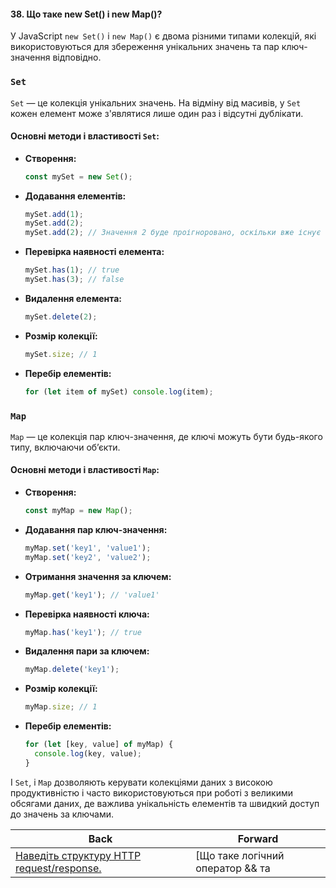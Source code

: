 #### 38. Що таке new Set() і new Map()?

У JavaScript `new Set()` і `new Map()` є двома різними типами колекцій, які використовуються для збереження унікальних значень та пар ключ-значення відповідно.

### `Set`

`Set` — це колекція унікальних значень. На відміну від масивів, у `Set` кожен елемент може з'являтися лише один раз і відсутні дублікати.

#### Основні методи і властивості `Set`:

- **Створення:**  
  ```javascript
  const mySet = new Set();
  ```

- **Додавання елементів:**  
  ```javascript
  mySet.add(1);
  mySet.add(2);
  mySet.add(2); // Значення 2 буде проігноровано, оскільки вже існує
  ```

- **Перевірка наявності елемента:**  
  ```javascript
  mySet.has(1); // true
  mySet.has(3); // false
  ```

- **Видалення елемента:**  
  ```javascript
  mySet.delete(2);
  ```

- **Розмір колекції:**  
  ```javascript
  mySet.size; // 1
  ```

- **Перебір елементів:**  
  ```javascript
  for (let item of mySet) console.log(item);
  ```

### `Map`

`Map` — це колекція пар ключ-значення, де ключі можуть бути будь-якого типу, включаючи об’єкти.

#### Основні методи і властивості `Map`:

- **Створення:**  
  ```javascript
  const myMap = new Map();
  ```

- **Додавання пар ключ-значення:**  
  ```javascript
  myMap.set('key1', 'value1');
  myMap.set('key2', 'value2');
  ```

- **Отримання значення за ключем:**  
  ```javascript
  myMap.get('key1'); // 'value1'
  ```

- **Перевірка наявності ключа:**  
  ```javascript
  myMap.has('key1'); // true
  ```

- **Видалення пари за ключем:**  
  ```javascript
  myMap.delete('key1');
  ```

- **Розмір колекції:**  
  ```javascript
  myMap.size; // 1
  ```

- **Перебір елементів:**  
  ```javascript
  for (let [key, value] of myMap) {
    console.log(key, value);
  }
  ```

І `Set`, і `Map` дозволяють керувати колекціями даних з високою продуктивністю і часто використовуються при роботі з великими обсягами даних, де важлива унікальність елементів та швидкий доступ до значень за ключами.

| Back | Forward |
|---|---|
| [Наведіть структуру HTTP request/response.](/ua/junior/javascript/what-is-the-structure-of-an-http-requestresponse.md)  | [Що таке логічний оператор && та || і чим відрізняються ці оператори від логічного оператора «??».](/ua/junior/javascript/what-is-the-logical-operator-and-and-how-do-they-differ-from-the-logical-operator.md) |